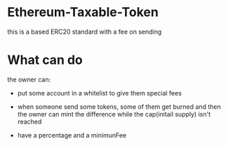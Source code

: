 # Ethereum-Taxable-Token

this is a based ERC20 standard with a fee on sending 

# What can do

the owner can:
  
  * put some account in a whitelist to give them special fees
  
  * when someone send some tokens, some of them get burned and then the owner can mint the difference while the cap(initail supply) isn't reached

  * have a percentage and a minimunFee
